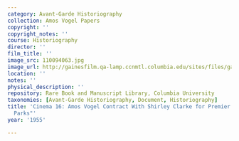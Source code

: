 ```yaml
---
category: Avant-Garde Historiography
collection: Amos Vogel Papers
copyright: ''
copyright_notes: ''
course: Historiography
director: ''
film_title: ''
image_src: 110094063.jpg
image_url: http://gainesfilm.qa-lamp.ccnmtl.columbia.edu/sites/files/gainesfilm/images/110094063.jpg
location: ''
notes: ''
physical_description: ''
repository: Rare Book and Manuscript Library, Columbia University
taxonomies: [Avant-Garde Historiography, Document, Historiography]
title: 'Cinema 16: Amos Vogel Contract With Shirley Clarke for Premier of  "In Paris
  Parks"'
year: '1955'

---
```

